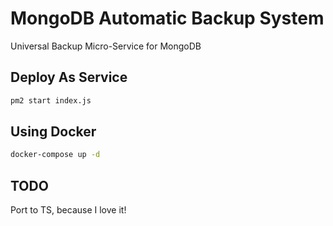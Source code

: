 # MongoDB Automatic Backup System
Universal Backup Micro-Service for MongoDB

## Deploy As Service
```bash
pm2 start index.js
```

## Using Docker
```bash
docker-compose up -d
```

## TODO
Port to TS, because I love it!
